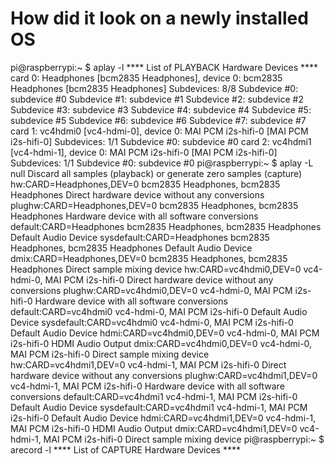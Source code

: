 # How did it look on a newly installed OS
pi@raspberrypi:~ $ aplay -l
**** List of PLAYBACK Hardware Devices ****
card 0: Headphones [bcm2835 Headphones], device 0: bcm2835 Headphones [bcm2835 Headphones]
  Subdevices: 8/8
  Subdevice #0: subdevice #0
  Subdevice #1: subdevice #1
  Subdevice #2: subdevice #2
  Subdevice #3: subdevice #3
  Subdevice #4: subdevice #4
  Subdevice #5: subdevice #5
  Subdevice #6: subdevice #6
  Subdevice #7: subdevice #7
card 1: vc4hdmi0 [vc4-hdmi-0], device 0: MAI PCM i2s-hifi-0 [MAI PCM i2s-hifi-0]
  Subdevices: 1/1
  Subdevice #0: subdevice #0
card 2: vc4hdmi1 [vc4-hdmi-1], device 0: MAI PCM i2s-hifi-0 [MAI PCM i2s-hifi-0]
  Subdevices: 1/1
  Subdevice #0: subdevice #0
pi@raspberrypi:~ $ aplay -L
null
    Discard all samples (playback) or generate zero samples (capture)
hw:CARD=Headphones,DEV=0
    bcm2835 Headphones, bcm2835 Headphones
    Direct hardware device without any conversions
plughw:CARD=Headphones,DEV=0
    bcm2835 Headphones, bcm2835 Headphones
    Hardware device with all software conversions
default:CARD=Headphones
    bcm2835 Headphones, bcm2835 Headphones
    Default Audio Device
sysdefault:CARD=Headphones
    bcm2835 Headphones, bcm2835 Headphones
    Default Audio Device
dmix:CARD=Headphones,DEV=0
    bcm2835 Headphones, bcm2835 Headphones
    Direct sample mixing device
hw:CARD=vc4hdmi0,DEV=0
    vc4-hdmi-0, MAI PCM i2s-hifi-0
    Direct hardware device without any conversions
plughw:CARD=vc4hdmi0,DEV=0
    vc4-hdmi-0, MAI PCM i2s-hifi-0
    Hardware device with all software conversions
default:CARD=vc4hdmi0
    vc4-hdmi-0, MAI PCM i2s-hifi-0
    Default Audio Device
sysdefault:CARD=vc4hdmi0
    vc4-hdmi-0, MAI PCM i2s-hifi-0
    Default Audio Device
hdmi:CARD=vc4hdmi0,DEV=0
    vc4-hdmi-0, MAI PCM i2s-hifi-0
    HDMI Audio Output
dmix:CARD=vc4hdmi0,DEV=0
    vc4-hdmi-0, MAI PCM i2s-hifi-0
    Direct sample mixing device
hw:CARD=vc4hdmi1,DEV=0
    vc4-hdmi-1, MAI PCM i2s-hifi-0
    Direct hardware device without any conversions
plughw:CARD=vc4hdmi1,DEV=0
    vc4-hdmi-1, MAI PCM i2s-hifi-0
    Hardware device with all software conversions
default:CARD=vc4hdmi1
    vc4-hdmi-1, MAI PCM i2s-hifi-0
    Default Audio Device
sysdefault:CARD=vc4hdmi1
    vc4-hdmi-1, MAI PCM i2s-hifi-0
    Default Audio Device
hdmi:CARD=vc4hdmi1,DEV=0
    vc4-hdmi-1, MAI PCM i2s-hifi-0
    HDMI Audio Output
dmix:CARD=vc4hdmi1,DEV=0
    vc4-hdmi-1, MAI PCM i2s-hifi-0
    Direct sample mixing device
pi@raspberrypi:~ $ arecord -l
**** List of CAPTURE Hardware Devices ****
